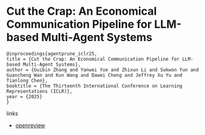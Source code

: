 # Cut the Crap: An Economical Communication Pipeline for LLM-based Multi-Agent Systems

```
@inproceedings{agentprune_iclr25,
title = {Cut the Crap: An Economical Communication Pipeline for LLM-based Multi-Agent Systems},
author = {Guibin Zhang and Yanwei Yue and Zhixun Li and Sukwon Yun and Guancheng Wan and Kun Wang and Dawei Cheng and Jeffrey Xu Yu and Tianlong Chen},
booktitle = {The Thirteenth International Conference on Learning Representations (ICLR)},
year = {2025}
}
```

links
- [openreview](https://openreview.net/forum?id=LkzuPorQ5L)
